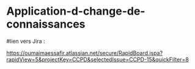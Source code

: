 # Application-d-change-de-connaissances
 #lien vers Jira :

https://oumaimaessafir.atlassian.net/secure/RapidBoard.jspa?rapidView=5&projectKey=CCPD&selectedIssue=CCPD-15&quickFilter=8
